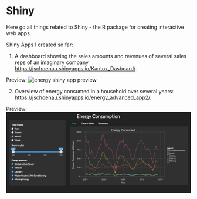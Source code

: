 # Shiny

Here go all things related to Shiny - the R package for creating interactive web apps.

Shiny Apps I created so far:

1. A dashboard showing the sales amounts and revenues of several sales reps of an imaginary company https://jschoenau.shinyapps.io/Kantox_Dasboard/.

Preview:
![energy shiny app preview](https://github.com/jorgschonau/shiny/blob/master/ecorp/ecorp_dashboard)

2. Overview of energy consumed in a household over several years: https://jschoenau.shinyapps.io/energy_advanced_app2/.

Preview:
![energy shiny app preview](https://github.com/jorgschonau/shiny/blob/master/images/preview_energy_shinyapp.png)
